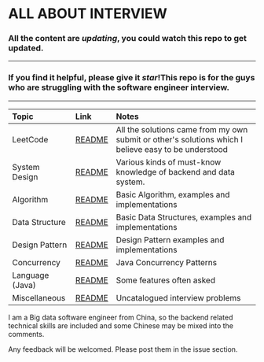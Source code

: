 # ALL ABOUT INTERVIEW

### All the content are *updating*, you could watch this repo to get updated.
---
### If you find it helpful, please give it *star*!This repo is for the guys who are struggling with the software engineer interview.
---

| Topic           | Link                                                               | Notes                                                                                                 |
|:----------------|:-------------------------------------------------------------------|:------------------------------------------------------------------------------------------------------|
| LeetCode        | [README](src/main/java/org/gnuhpc/bigdata/leetcode/README.md)      | All the solutions came from my own submit or other's solutions which I believe  easy to be understood |
| System Design   | [README](src/main/java/org/gnuhpc/bigdata/systemdesign/README.MD)  | Various kinds of must-know knowledge of backend and data system.                                      |
| Algorithm       | [README](src/main/java/org/gnuhpc/bigdata/algorithm/README.md)     | Basic Algorithm, examples and implementations                                                         |
| Data Structure  | [README](src/main/java/org/gnuhpc/bigdata/datastructure/README.md) | Basic Data Structures, examples and implementations                                                   |
| Design Pattern  | [README](src/main/java/org/gnuhpc/bigdata/designpattern/README.md) | Design Pattern examples and implementations                                                           |
| Concurrency     | [README](src/main/java/org/gnuhpc/bigdata/concurrency/README.md)   | Java Concurrency Patterns                                                                             |
| Language (Java) | [README](src/main/java/org/gnuhpc/bigdata/lang/README.md)          | Some features often asked                                                                             |
| Miscellaneous   | [README](src/main/java/org/gnuhpc/bigdata/misc/README.md)          | Uncatalogued interview problems                                                                       |

I am a Big data software engineer from China, so the backend related technical skills are included and some Chinese may be mixed into the comments.

Any feedback will be welcomed. Please post them in the issue section.
